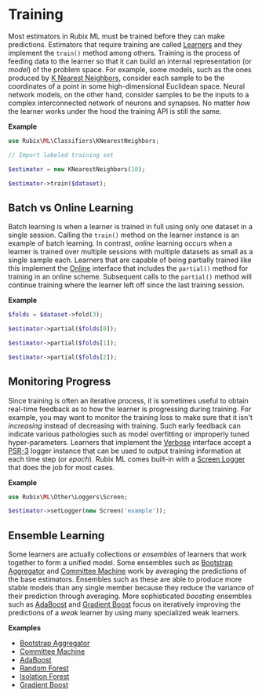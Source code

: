 # Training
Most estimators in Rubix ML must be trained before they can make predictions. Estimators that require training are called [Learners](learner.md) and they implement the `train()` method among others. Training is the process of feeding data to the learner so that it can build an internal representation (or *model*) of the problem space. For example, some models, such as the ones produced by [K Nearest Neighbors](./classifiers/k-nearest-neighbors.md), consider each sample to be the coordinates of a point in some high-dimensional Euclidean space. Neural network models, on the other hand, consider samples to be the inputs to a complex interconnected network of neurons and synapses. No matter *how* the learner works under the hood the training API is still the same.

**Example**

```php
use Rubix\ML\Classifiers\KNearestNeighbors;

// Import labeled training set

$estimator = new KNearestNeighbors(10);

$estimator->train($dataset);
```

## Batch vs Online Learning
Batch learning is when a learner is trained in full using only one dataset in a single session. Calling the `train()` method on the learner instance is an example of batch learning. In contrast, *online* learning occurs when a learner is trained over multiple sessions with multiple datasets as small as a single sample each. Learners that are capable of being partially trained like this implement the [Online](online.md) interface that includes the `partial()` method for training in an online scheme. Subsequent calls to the `partial()` method will continue training where the learner left off since the last training session.

**Example**

```php
$folds = $dataset->fold(3);

$estimator->partial($folds[0]);

$estimator->partial($folds[1]);

$estimator->partial($folds[2]);
```

## Monitoring Progress
Since training is often an iterative process, it is sometimes useful to obtain real-time feedback as to how the learner is progressing during training. For example, you may want to monitor the training loss to make sure that it isn't *increasing* instead of decreasing with training. Such early feedback can indicate various pathologies such as model overfitting or improperly tuned hyper-parameters. Learners that implement the [Verbose](verbose.md) interface accept a [PSR-3](https://www.php-fig.org/psr/psr-3/) logger instance that can be used to output training information at each time step (or *epoch*). Rubix ML comes built-in with a [Screen Logger](other/loggers/screen.md) that does the job for most cases.

**Example**

```php
use Rubix\ML\Other\Loggers\Screen;

$estimator->setLogger(new Screen('example'));
```

## Ensemble Learning
Some learners are actually collections or *ensembles* of learners that work together to form a unified model. Some ensembles such as [Bootstrap Aggregator](bootstrap-aggregator.md) and [Committee Machine](committee-machine.md) work by averaging the predictions of the base estimators. Ensembles such as these are able to produce more stable models than any single member because they reduce the variance of their prediction through averaging. More sophisticated *boosting* ensembles such as [AdaBoost](classifiers/adaboost.md) and [Gradient Boost](regressors/gradient-boost.md) focus on iteratively improving the predictions of a *weak* learner by using many specialized weak learners.

**Examples**

- [Bootstrap Aggregator](bootstrap-aggregator.md)
- [Committee Machine](committee-machine.md)
- [AdaBoost](classifiers/adaboost.md)
- [Random Forest](classifiers/random-forest.md)
- [Isolation Forest](anomaly-detectors/isolation-forest.md)
- [Gradient Boost](regressors/gradient-boost.md)